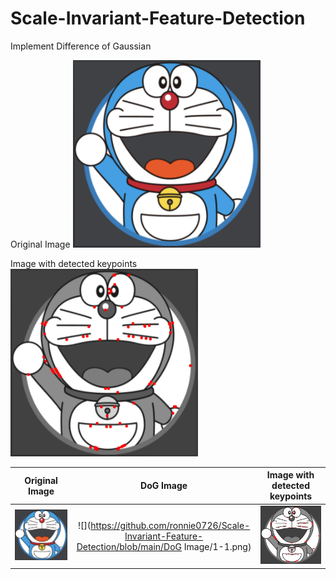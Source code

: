 # Scale-Invariant-Feature-Detection
Implement Difference of Gaussian

Original Image
<img src = "https://github.com/ronnie0726/Scale-Invariant-Feature-Detection/blob/main/testdata/1.png" width=300, height=300>

Image with detected keypoints
<img src = "https://github.com/ronnie0726/Scale-Invariant-Feature-Detection/blob/main/result/1.png" width=300, height=300>

Original Image        |  DoG Image         |  Image with detected keypoints
:-------------------------:|:-------------------------:|:------------------:
![](https://github.com/ronnie0726/Scale-Invariant-Feature-Detection/blob/main/testdata/1.png)  |    ![](https://github.com/ronnie0726/Scale-Invariant-Feature-Detection/blob/main/DoG Image/1-1.png) |   ![](https://github.com/ronnie0726/Scale-Invariant-Feature-Detection/blob/main/result/1.png) 
